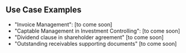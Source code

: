 ## Use Case Examples

- "Invoice Management": [to come soon]
- "Captable Management in Investment Controlling": [to come soon]
- "Dividend clause in shareholder agreement" [to come soon]
- "Outstanding receivables supporting documents" [to come soon]